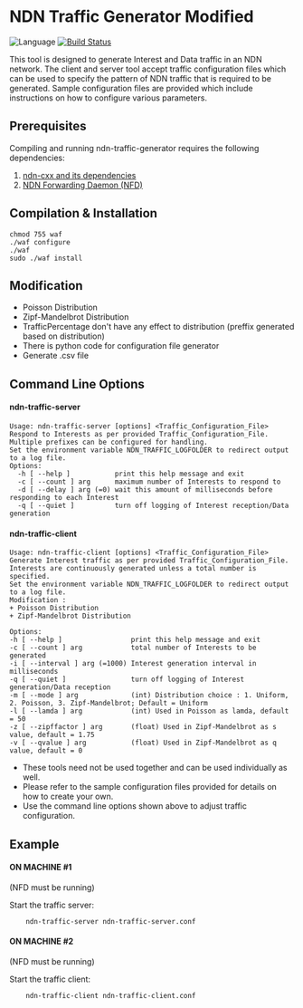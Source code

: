 # NDN Traffic Generator Modified

![Language](https://img.shields.io/badge/C%2B%2B-14-blue.svg)
[![Build Status](https://travis-ci.org/named-data/ndn-traffic-generator.svg?branch=master)](https://travis-ci.org/named-data/ndn-traffic-generator)

This tool is designed to generate Interest and Data traffic in an NDN network.
The client and server tool accept traffic configuration files which can be
used to specify the pattern of NDN traffic that is required to be generated.
Sample configuration files are provided which include instructions on how
to configure various parameters.

## Prerequisites

Compiling and running ndn-traffic-generator requires the following dependencies:

1. [ndn-cxx and its dependencies](https://named-data.net/doc/ndn-cxx/current/INSTALL.html)
2. [NDN Forwarding Daemon (NFD)](https://named-data.net/doc/NFD/current/INSTALL.html)

## Compilation & Installation

```
chmod 755 waf
./waf configure
./waf
sudo ./waf install
```

## Modification
+ Poisson Distribution
+ Zipf-Mandelbrot Distribution
+ TrafficPercentage don't have any effect to distribution (preffix generated based on distribution)
+ There is python code for configuration file generator 
+ Generate .csv file

## Command Line Options

#### ndn-traffic-server

    Usage: ndn-traffic-server [options] <Traffic_Configuration_File>
    Respond to Interests as per provided Traffic_Configuration_File.
    Multiple prefixes can be configured for handling.
    Set the environment variable NDN_TRAFFIC_LOGFOLDER to redirect output to a log file.
    Options:
      -h [ --help ]           print this help message and exit
      -c [ --count ] arg      maximum number of Interests to respond to
      -d [ --delay ] arg (=0) wait this amount of milliseconds before responding to each Interest
      -q [ --quiet ]          turn off logging of Interest reception/Data generation

#### ndn-traffic-client

    Usage: ndn-traffic-client [options] <Traffic_Configuration_File>
    Generate Interest traffic as per provided Traffic_Configuration_File.
    Interests are continuously generated unless a total number is specified.
    Set the environment variable NDN_TRAFFIC_LOGFOLDER to redirect output to a log file.
    Modification :
    + Poisson Distribution
    + Zipf-Mandelbrot Distribution
    
    Options:
    -h [ --help ]                 print this help message and exit
    -c [ --count ] arg            total number of Interests to be generated
    -i [ --interval ] arg (=1000) Interest generation interval in milliseconds
    -q [ --quiet ]                turn off logging of Interest generation/Data reception
    -m [ --mode ] arg             (int) Distribution choice : 1. Uniform, 2. Poisson, 3. Zipf-Mandelbrot; Default = Uniform
    -l [ --lamda ] arg            (int) Used in Poisson as lamda, default = 50
    -z [ --zipffactor ] arg       (float) Used in Zipf-Mandelbrot as s value, default = 1.75
    -v [ --qvalue ] arg           (float) Used in Zipf-Mandelbrot as q value, default = 0

* These tools need not be used together and can be used individually as well.
* Please refer to the sample configuration files provided for details on how to create your own.
* Use the command line options shown above to adjust traffic configuration.

## Example

#### ON MACHINE #1

(NFD must be running)

Start the traffic server:

        ndn-traffic-server ndn-traffic-server.conf

#### ON MACHINE #2

(NFD must be running)

Start the traffic client:

        ndn-traffic-client ndn-traffic-client.conf
